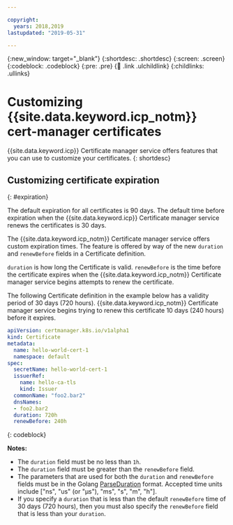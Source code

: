 ```yaml
---

copyright:
  years: 2018,2019
lastupdated: "2019-05-31"

---
```


{:new_window: target="_blank"}
{:shortdesc: .shortdesc}
{:screen: .screen}
{:codeblock: .codeblock}
{:pre: .pre}
{:child: .link .ulchildlink}
{:childlinks: .ullinks}

# Customizing {{site.data.keyword.icp_notm}} cert-manager certificates

{{site.data.keyword.icp}} Certificate manager service offers features that you can use to customize your certificates.
{: shortdesc}

## Customizing certificate expiration
{: #expiration}

The default expiration for all certificates is 90 days. The default time before expiration when the {{site.data.keyword.icp}} Certificate manager service renews the certificates is 30 days.

The {{site.data.keyword.icp_notm}} Certificate manager service offers custom expiration times. The feature is offered by way of the new `duration` and `renewBefore` fields in a Certificate definition.

`duration` is how long the Certificate is valid.
`renewBefore` is the time before the certificate expires when the {{site.data.keyword.icp_notm}} Certificate manager service begins attempts to renew the certificate.

The following Certificate definition in the example below has a validity period of 30 days (720 hours). {{site.data.keyword.icp_notm}} Certificate manager service begins trying to renew this certificate 10 days (240 hours) before it expires.

  ```yaml
  apiVersion: certmanager.k8s.io/v1alpha1
  kind: Certificate
  metadata:
    name: hello-world-cert-1
    namespace: default
  spec:
    secretName: hello-world-cert-1
    issuerRef:
      name: hello-ca-tls
      kind: Issuer
    commonName: "foo2.bar2"
    dnsNames:
    - foo2.bar2
    duration: 720h
    renewBefore: 240h
  ```
  {: codeblock}

**Notes:**
* The `duration` field must be no less than `1h`.
* The `duration` field must be greater than the `renewBefore` field.
* The parameters that are used for both the `duration` and `renewBefore` fields must be in the Golang [ParseDuration](https://golang.org/pkg/time/#ParseDuration) format. Accepted time units include ["ns", "us" (or "µs"), "ms", "s", "m", "h"].
* If you specify a `duration` that is less than the default `renewBefore` time of 30 days (720 hours), then you must also specify the `renewBefore` field that is less than your `duration`.
